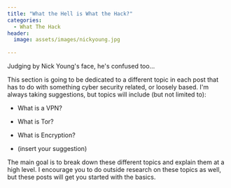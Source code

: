 ```yaml
---
title: "What the Hell is What the Hack?"
categories:
  - What The Hack
header:
  image: assets/images/nickyoung.jpg
  
---
```


Judging by Nick Young's face, he's confused too...

This section is going to be dedicated to a different topic in each post that has to do with something cyber security related, or loosely based. I'm always taking suggestions, but topics will include (but not limited to):

* What is a VPN?

* What is Tor?

* What is Encryption?

* (insert your suggestion)

The main goal is to break down these different topics and explain them at a high level. I encourage you to do outside research on these topics as well, but these posts will get you started with the basics.
